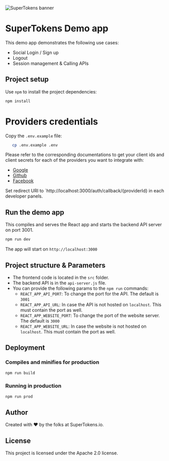 
![SuperTokens banner](https://raw.githubusercontent.com/supertokens/supertokens-logo/master/images/Artboard%20%E2%80%93%2027%402x.png)

# SuperTokens Demo app

This demo app demonstrates the following use cases:
- Social Login / Sign up
- Logout
- Session management & Calling APIs

## Project setup

Use `npm` to install the project dependencies:

```bash
npm install
```

# Providers credentials

Copy the `.env.example` file: 

```bash
   cp .env.example .env
```

Please refer to the corresponding documentations to get your client ids and client secrets for each of the providers you want to integrate with:<br/>
  - <a href="https://developers.google.com/identity/sign-in/web/sign-in#create_authorization_credentials" rel="noopener noreferrer" target="_blank" >Google</a><br/>
  - <a href="https://docs.github.com/en/developers/apps/creating-an-oauth-app" rel="noopener noreferrer" target="_blank" >Github</a><br/>
  - <a href="https://developers.facebook.com/docs/development/create-an-app" rel="noopener noreferrer" target="_blank" >Facebook</a><br/>
</div>

Set redirect URI to `http://localhost:3000/auth/callback/{providerId} in each developer panels.

## Run the demo app

This compiles and serves the React app and starts the backend API server on port 3001.

```bash
npm run dev
```
The app will start on `http://localhost:3000`

## Project structure & Parameters
- The frontend code is located in the `src` folder.
- The backend API is in the `api-server.js` file.
- You can provide the following params to the `npm run` commands:
   - `REACT_APP_API_PORT`: To change the port for the API. The default is `3001`
   - `REACT_APP_API_URL`: In case the API is not hosted on `localhost`. This must contain the port as well.
   - `REACT_APP_WEBSITE_PORT`: To change the port of the website server. The default is `3000`
   - `REACT_APP_WEBSITE_URL`: In case the website is not hosted on `localhost`. This must contain the port as well.


## Deployment

### Compiles and minifies for production

```bash
npm run build
```

### Running in production
```bash
npm run prod
```

## Author

Created with :heart: by the folks at SuperTokens.io.

## License

This project is licensed under the Apache 2.0 license.